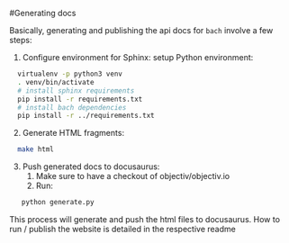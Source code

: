 #Generating docs

Basically, generating and publishing the api docs for `bach` involve a few steps:
1. Configure environment for Sphinx: setup Python environment:
```bash
  virtualenv -p python3 venv
  . venv/bin/activate
  # install sphinx requirements
  pip install -r requirements.txt
  # install bach dependencies
  pip install -r ../requirements.txt
```

2. Generate HTML fragments:
```bash
  make html
```
3. Push generated docs to docusaurus:
   1. Make sure to have a checkout of objectiv/objectiv.io
   2. Run:
```bash
   python generate.py
```

This process will generate and push the html files to docusaurus. How to run / publish the website is detailed in the 
respective readme 
